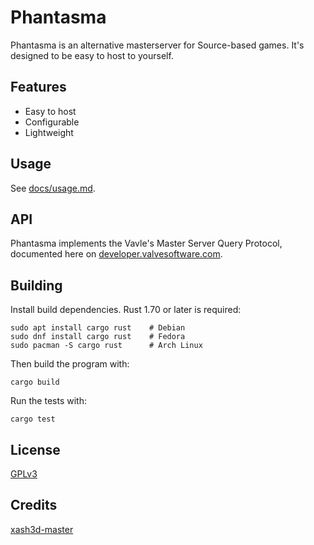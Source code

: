 # Phantasma

Phantasma is an alternative masterserver for Source-based games. It's designed to be easy to host to yourself.

## Features

- Easy to host
- Configurable
- Lightweight

## Usage

See [docs/usage.md](docs/usage.md).

## API

Phantasma implements the Vavle's Master Server Query Protocol, documented here on [developer.valvesoftware.com](https://developer.valvesoftware.com/wiki/Master_Server_Query_Protocol).

## Building

Install build dependencies. Rust 1.70 or later is required:

```
sudo apt install cargo rust    # Debian
sudo dnf install cargo rust    # Fedora
sudo pacman -S cargo rust      # Arch Linux
```

Then build the program with:

```
cargo build
```

Run the tests with:

```
cargo test
```

## License

[GPLv3](LICENSE)

## Credits

[xash3d-master](https://git.mentality.rip/numas13/xash3d-master)